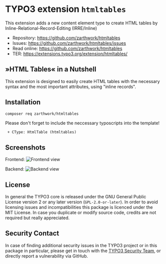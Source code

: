 TYPO3 extension ``htmltables``
========================================

This extension adds a new content element type to create HTML tables by Inline-Relational-Record-Editing (IRRE/Inline)

- Repository:  https://github.com/zarthwork/htmltables
- Issues:      https://github.com/zarthwork/htmltables/issues
- Read online: https://github.com/zarthwork/htmltables
- TER:         https://extensions.typo3.org/extension/htmltables/

## »HTML Tables« in a Nutshell

This extension is designed to easily create HTML tables with the necessary syntax and the most important attributes, using "inline records".

## Installation

```bash
composer req zarthwork/htmltables
```

Please don't forget to include the neccessary typoscripts into the template!

```
 + CType: HtmlTable (htmltables)
```

## Screenshots

Frontend:
![Frontend view](https://raw.githubusercontent.com/zarthwork/htmltables/master/Documentation/Images/frontend-example.png)

Backend:
![Backend view](https://raw.githubusercontent.com/zarthwork/htmltables/master/Documentation/Images/backend-example.png)

## License

In general the TYPO3 core is released under the GNU General Public License version
2 or any later version (`GPL-2.0-or-later`). In order to avoid licensing issues and
incompatibilities this package is licenced under the MIT License. In case  you
duplicate or modify source code, credits are not required but really appreciated.

## Security Contact

In case of finding additional security issues in the TYPO3 project or in this package in particular,
please get in touch with the [TYPO3 Security Team](mailto:security@typo3.org), or directly
report a vulnerability via GitHub.

